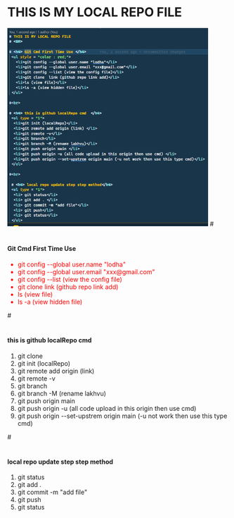 # THIS IS MY LOCAL REPO FILE
<img src = "GitCmd.png" alt = "cmdPic" widht="500px" height = "450px">
# <BR>

# <h4> Git Cmd First Time Use </h4>
 <ul style = "color : red;">
   <li>git config --global user.name "lodha"</li>  
   <li>git config --global user.email "xxx@gmail.com"</li>  
   <li>git config --list (view the config file)</li>  
   <li>git clone  link (github repo link add)</li> 
   <li>ls (view file)</li> 
   <li>ls -a (view hidden file)</li> 
 </ul>

#<br>

# <h4> this is github localRepo cmd  </h4>
 <ol type = "1">
  <li>git clone</li>
  <li>git init (localRepo)</li>
  <li>git remote add origin (link) </li>
  <li>git remote -v</li>
  <li>git branch</li>
  <li>git branch -M (rename lakhvu)</li>
  <li>git push origin main </li>
  <li>git push origin -u (all code upload in this origin then use cmd) </li>
  <li>git push origin --set-upstrem origin main (-u not work then use this type cmd)</li>
 </ol>

#<br>

 # <h4> local repo update step step method</h4>
 <ol type = "1">
  <li> git status</li>
  <li> git add . </li>
  <li> git commit -m "add file"</li>
  <li> git push</li>
  <li> git status</li>
 </ol>



